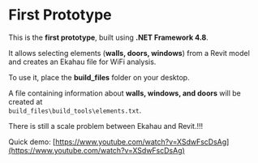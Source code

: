 # First Prototype

This is the **first prototype**, built using **.NET Framework 4.8**.

It allows selecting elements (**walls, doors, windows**) from a Revit model and creates an Ekahau file for WiFi analysis.

To use it, place the **build_files** folder on your desktop.

A file containing information about **walls, windows, and doors** will be created at  
`build_files\build_tools\elements.txt`.

There is still a scale problem between Ekahau and Revit.!!!

Quick demo: [https://www.youtube.com/watch?v=XSdwFscDsAg](https://www.youtube.com/watch?v=XSdwFscDsAg)
